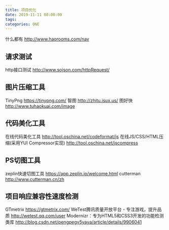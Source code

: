 ```yaml
---
title: 项目优化
date: 2019-11-11 00:00:00
tags:
categories: ONE
---
```


什么都有 http://www.haorooms.com/nav


## 请求测试

http接口测试 <http://www.sojson.com/httpRequest/>

## 图片压缩工具

TinyPng <https://tinypng.com/>
智图 <http://zhitu.isux.us/>
图好快 <http://www.tuhaokuai.com/image>

## 代码美化工具

在线代码美化工具 <http://tool.oschina.net/codeformat/js>
在线JS/CSS/HTML压缩(采用YUI Compressor实现) <http://tool.oschina.net/jscompress>

## PS切图工具

zeplin快速切图工具 <https://app.zeplin.io/welcome.html>
cutterman <http://www.cutterman.cn/zh>

## 项目响应兼容性速度检测

GTmetrix <https://gtmetrix.com/>
WeTest腾讯质量开放平台 - 专注游戏，提升品质 <http://wetest.qq.com/user>
Modernizr：专为HTML5和CSS3开发的功能检测类库 <http://blog.csdn.net/pengpegv5yaya/article/details/9906041>


